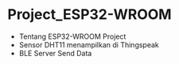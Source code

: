 # Project_ESP32-WROOM
- Tentang ESP32-WROOM Project
- Sensor DHT11 menampilkan di Thingspeak
- BLE Server Send Data

